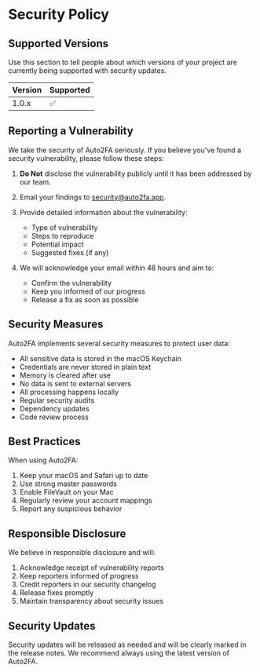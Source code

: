 # Security Policy

## Supported Versions

Use this section to tell people about which versions of your project are currently being supported with security updates.

| Version | Supported          |
| ------- | ------------------ |
| 1.0.x   | :white_check_mark: |

## Reporting a Vulnerability

We take the security of Auto2FA seriously. If you believe you've found a security vulnerability, please follow these steps:

1. **Do Not** disclose the vulnerability publicly until it has been addressed by our team.

2. Email your findings to [security@auto2fa.app](mailto:security@auto2fa.app).

3. Provide detailed information about the vulnerability:
   - Type of vulnerability
   - Steps to reproduce
   - Potential impact
   - Suggested fixes (if any)

4. We will acknowledge your email within 48 hours and aim to:
   - Confirm the vulnerability
   - Keep you informed of our progress
   - Release a fix as soon as possible

## Security Measures

Auto2FA implements several security measures to protect user data:

- All sensitive data is stored in the macOS Keychain
- Credentials are never stored in plain text
- Memory is cleared after use
- No data is sent to external servers
- All processing happens locally
- Regular security audits
- Dependency updates
- Code review process

## Best Practices

When using Auto2FA:

1. Keep your macOS and Safari up to date
2. Use strong master passwords
3. Enable FileVault on your Mac
4. Regularly review your account mappings
5. Report any suspicious behavior

## Responsible Disclosure

We believe in responsible disclosure and will:

1. Acknowledge receipt of vulnerability reports
2. Keep reporters informed of progress
3. Credit reporters in our security changelog
4. Release fixes promptly
5. Maintain transparency about security issues

## Security Updates

Security updates will be released as needed and will be clearly marked in the release notes. We recommend always using the latest version of Auto2FA. 